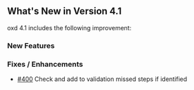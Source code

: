 ## What's New in Version 4.1

oxd 4.1 includes the following improvement:

### New Features

### Fixes / Enhancements

- [#400](https://github.com/GluuFederation/oxd/issues/400) Check and add to validation missed steps if identified
